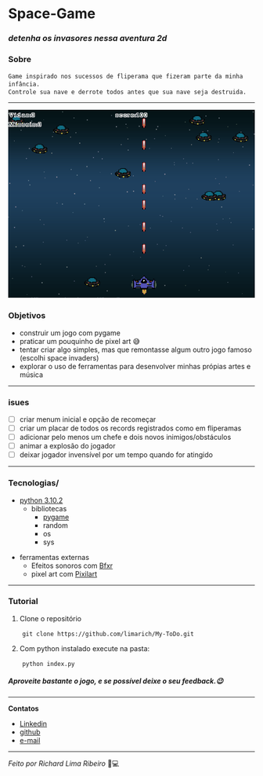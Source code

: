 # Space-Game
### _detenha os invasores nessa aventura 2d_


### Sobre
    Game inspirado nos sucessos de fliperama que fizeram parte da minha infância.
    Controle sua nave e derrote todos antes que sua nave seja destruida.
-----
![Game](https://github.com/limarich/Space-Game/blob/master/Anima%C3%A7%C3%A3o.gif)

### Objetivos
- construir um jogo com pygame 
- praticar um pouquinho de pixel art 😅
- tentar criar algo simples, mas que remontasse algum outro jogo famoso (escolhi space invaders)
- explorar o uso de ferramentas para desenvolver minhas própias artes e música
------

### isues 

- [ ] criar menum inicial e opção de recomeçar
- [ ] criar um placar de todos os records registrados como em fliperamas
- [ ] adicionar pelo menos um chefe e dois novos inimigos/obstáculos
- [ ] animar a explosão do jogador
- [ ] deixar jogador invensível por um tempo quando for atingido

----
### Tecnologias/ 
*  [python 3.10.2](https://www.python.org/)
    - bibliotecas
      - [ pygame ](https://www.pygame.org/docs/)
      - random
      - os
      - sys
- ferramentas externas
    - Efeitos sonoros com [Bfxr](https://www.bfxr.net/)
    - pixel art com [Pixilart](https://www.pixilart.com/)
-----
### Tutorial

1. Clone o repositório
```
    git clone https://github.com/limarich/My-ToDo.git 
```
2. Com python instalado execute na pasta:
```
    python index.py
```
##### _Aproveite bastante o jogo, e se possível deixe o seu feedback.😉_
---

**Contatos** 
- [Linkedin](https://www.linkedin.com/in/richard-lima-488b451a8/)
- [github](https://github.com/limarich/)
- [e-mail](mailto:richard.esclima@gmail.com)
------------

_Feito por Richard Lima Ribeiro_ 👦💻
